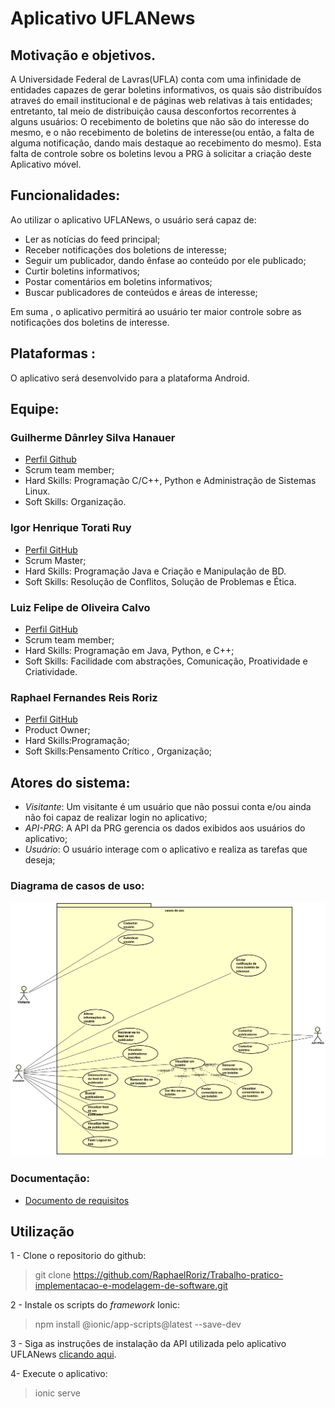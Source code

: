 # **Aplicativo UFLANews**

## Motivação e objetivos.
   
  A Universidade Federal de Lavras(UFLA) conta com uma infinidade de entidades capazes de gerar boletins informativos, os quais são distribuídos atraveś do email institucional e de páginas web relativas à tais entidades; entretanto, tal meio de distribuição causa desconfortos recorrentes à alguns usuários: O recebimento de boletins que não são do interesse do mesmo, e o não recebimento de boletins de interesse(ou então, a falta de alguma notificação, dando mais destaque ao recebimento do mesmo).
Esta falta de controle sobre os boletins levou a PRG à solicitar a criação deste Aplicativo móvel.

## Funcionalidades:

Ao utilizar o aplicativo UFLANews, o usuário será capaz de:
  
  * Ler as notícias do feed principal;
  * Receber notificações dos boletions de interesse;
  * Seguir um publicador, dando ênfase ao conteúdo por ele publicado;
  * Curtir boletins informativos;
  * Postar comentários em boletins informativos;
  * Buscar publicadores de conteúdos e áreas de interesse;
  
 Em suma , o aplicativo permitirá ao usuário ter maior controle sobre as notificações dos boletins de interesse.
 
 ## Plataformas :
 
 O aplicativo será desenvolvido para a plataforma Android.
  

## Equipe:

### Guilherme Dânrley Silva Hanauer
* [Perfil Github](https://github.com/Gahiji)
* Scrum team member;
* Hard Skills: Programação C/C++, Python e Administração de Sistemas Linux.
* Soft Skills: Organização.

### Igor Henrique Torati Ruy
* [Perfil GitHub](https://github.com/igortorati)
* Scrum Master;
* Hard Skills: Programação Java e Criação e Manipulação de BD.
* Soft Skills: Resolução de Conflitos, Solução de Problemas e Ética.

### Luiz Felipe de Oliveira Calvo
* [Perfil GitHub](https://github.com/luizcalvo)
* Scrum team member;
* Hard Skills: Programação em Java, Python, e C++;
* Soft Skills: Facilidade com abstrações, Comunicação, Proatividade e Criatividade.

### Raphael Fernandes Reis Roriz 
* [Perfil GitHub](https://github.com/RaphaelRoriz)
* Product Owner;
* Hard Skills:Programação;
* Soft Skills:Pensamento Crítico , Organização;

## Atores do sistema:
* *Visitante*: Um visitante é um usuário que não possui conta e/ou ainda não foi capaz de realizar login no aplicativo;
* *API-PRG*: A API da PRG gerencia os dados exibidos aos usuários do aplicativo;
* *Usuário*: O usuário interage com o aplicativo e realiza as tarefas que deseja;
### Diagrama de casos de uso:

[diagrama]:https://github.com/RaphaelRoriz/Trabalho-pratico-implementacao-e-modelagem-de-software/blob/master/Casos%20De%20Uso%20UFLANewsReduzido.png "Diagrama de casos de uso"

![alt text][diagrama]

### Documentação:
* [Documento de requisitos](https://github.com/RaphaelRoriz/Trabalho-pratico-implementacao-e-modelagem-de-software/issues?page=1&q=is%3Aissue+is%3Aopen)

## Utilização

1 - Clone o repositorio do github:
> git clone https://github.com/RaphaelRoriz/Trabalho-pratico-implementacao-e-modelagem-de-software.git

2 - Instale os scripts do *framework* Ionic:
> npm install @ionic/app-scripts@latest --save-dev

3 - Siga as instruções de instalação da API utilizada pelo aplicativo UFLANews [clicando aqui](https://github.com/RaphaelRoriz/Trabalho-pratico-implementacao-e-modelagem-de-software/tree/master/UFLAnews-api).

4- Execute o aplicativo:
> ionic serve
